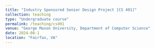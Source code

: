 ```yaml
---
title: "Industry Sponsored Senior Design Project [CS 491]"
collection: teaching
type: "Undergraduate course"
permalink: /teaching/cs491
venue: "George Mason University, Department of Computer Science"
date: 2024-08-1
location: "Fairfax, VA"
---
```

